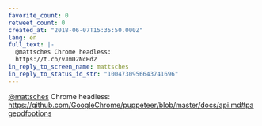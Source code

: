 ```yaml
---
favorite_count: 0
retweet_count: 0
created_at: "2018-06-07T15:35:50.000Z"
lang: en
full_text: |-
  @mattsches Chrome headless: 
  https://t.co/vJmD2NcHd2
in_reply_to_screen_name: mattsches
in_reply_to_status_id_str: "1004730956643741696"
---
```


[@mattsches](https://twitter.com/mattsches) Chrome headless:
<https://github.com/GoogleChrome/puppeteer/blob/master/docs/api.md#pagepdfoptions>
